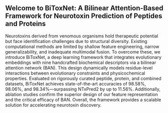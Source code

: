 ## Welcome to BiToxNet: A Bilinear Attention-Based Framework for Neurotoxin Prediction of Peptides and Proteins
Neurotoxins derived from venomous organisms hold therapeutic potential but face identification challenges due to structural diversity. Existing computational methods are limited by shallow feature engineering, narrow generalizability, and inadequate multimodal fusion. To overcome these, we introduce BiToxNet, a deep learning framework that integrates evolutionary embeddings with nine handcrafted biochemical descriptors via a bilinear attention network (BAN). This design dynamically models residue-level interactions between evolutionary constraints and physicochemical properties. Evaluated on rigorously curated peptide, protein, and combined datasets, BiToxNet achieves state-of-the-art accuracies of 98.58\%, 98.06\%, and 98.34\%—surpassing NTxPred2 by up to 11.56\%. Additionally, ablation studies confirm the superior design of our feature representation and the critical efficacy of BAN. Overall, the framework provides a scalable solution for accelerating neurotoxin discovery.
